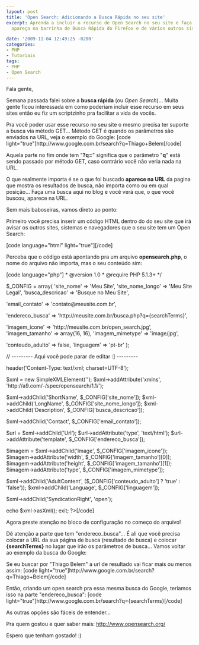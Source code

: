 ```yaml
---
layout: post
title: 'Open Search: Adicionando a Busca Rápida no seu site'
excerpt: Aprenda a incluir o recurso de Open Search no seu site e faça com que ele
  apareça na barrinha de Busca Rápida do FireFox e de vários outros sistemas e navegadores.

date: '2009-11-04 12:49:25 -0200'
categories:
- PHP
- Tutoriais
tags:
- PHP
- Open Search
---
```

<p>Fala gente,</p>
<p>Semana passada falei sobre a <strong>busca rápida</strong > (ou <em>Open Search</em>)... Muita gente ficou interessada em como poderiam incluir esse recurso em seus sites então eu fiz um scriptzinho pra facilitar a vida de vocês.</p>
<p>Pra você poder usar esse recurso no seu site o mesmo precisa ter suporte a busca via método GET... Método GET é quando os parâmetros são enviados na URL, veja o exemplo do Google:
[code light="true"]http://www.google.com.br/search?q=Thiago+Belem[/code]</p>
<p>Aquela parte no fim onde tem "<strong>?q=</strong>" significa que o parâmetro "<strong>q</strong>" está sendo passado por método GET, caso contrário você não veria nada na URL.</p>
<p>O que realmente importa é se o que foi buscado <strong>aparece na URL</strong> da pagina que mostra os resultados de busca, não importa como ou em qual posição... Faça uma busca aqui no blog e você verá que, o que você buscou, aparece na URL.</p>
<p>Sem mais baboseiras, vamos direto ao ponto:</p>
<p>Primeiro você precisa inserir um código HTML dentro do <head> do seu site que irá avisar os outros sites, sistemas e navegadores que o seu site tem um Open Search:</p>
<p>[code language="html" light="true"]<link rel="search" type="application/opensearchdescription+xml" href="http://www.meusite.com.br/opensearch.php" title="Meu Site" />[/code]</p>
<p>Perceba que o código está apontando pra um arquivo <strong>opensearch.php</strong>, o nome do arquivo não importa, mas o seu conteúdo sim:</p>
<p>[code language="php"]<?php
/**
 * Gerador de busca 'open search' para sites
 *
 * @author Thiago Belem <contato@thiagobelem.net>
 * @version 1.0
 * @require PHP 5.1.3+
 */</p>
<p>$_CONFIG = array(
	'site_nome' =>			'Meu Site',
	'site_nome_longo' =>		'Meu Site Legal',
	'busca_descricao' =>		'Busque no Meu Site',</p>
<p>	'email_contato' =>		'contato@meusite.com.br',</p>
<p>	'endereco_busca' =>		'http://meusite.com.br/busca.php?q={searchTerms}',</p>
<p>	'imagem_icone' =>		'http://meusite.com.br/open_search.jpg',
	'imagem_tamanho' =>		array(16, 16),
	'imagem_mimetype' =>		'image/jpg',</p>
<p>	'conteudo_adulto' =>		false,
	'linguagem' =>			'pt-br'
);</p>
<p>// --------- Aqui você pode parar de editar :] ---------</p>
<p>header('Content-Type: text/xml; charset=UTF-8');</p>
<p>$xml = new SimpleXMLElement('<OpenSearchDescription></OpenSearchDescription>');
$xml->addAttribute('xmlns', 'http://a9.com/-/spec/opensearch/1.1/');</p>
<p>$xml->addChild('ShortName', $_CONFIG['site_nome']);
$xml->addChild('LongName', $_CONFIG['site_nome_longo']);
$xml->addChild('Description', $_CONFIG['busca_descricao']);</p>
<p>$xml->addChild('Contact', $_CONFIG['email_contato']);</p>
<p>$url = $xml->addChild('Url');
$url->addAttribute('type', 'text/html');
$url->addAttribute('template', $_CONFIG['endereco_busca']);</p>
<p>$imagem = $xml->addChild('Image', $_CONFIG['imagem_icone']);
$imagem->addAttribute('width', $_CONFIG['imagem_tamanho'][0]);
$imagem->addAttribute('height', $_CONFIG['imagem_tamanho'][1]);
$imagem->addAttribute('type', $_CONFIG['imagem_mimetype']);</p>
<p>$xml->addChild('AdultContent', ($_CONFIG['conteudo_adulto'] ? 'true' : 'false'));
$xml->addChild('Language', $_CONFIG['linguagem']);</p>
<p>$xml->addChild('SyndicationRight', 'open');</p>
<p>echo $xml->asXml();
exit;
?>[/code]</p>
<p>Agora preste atenção no bloco de configuração no começo do arquivo!</p>
<p>Dê atenção a parte que tem "endereco_busca"... É ali que você precisa colocar a URL da sua página de busca (resultado de busca) e colocar <strong>{searchTerms}</strong> no lugar que irão os parâmetros de busca... Vamos voltar ao exemplo da busca do Google:</p>
<p>Se eu buscar por "Thiago Belem" a url de resultado vai ficar mais ou menos assim:
[code light="true"]http://www.google.com.br/search?q=Thiago+Belem[/code]</p>
<p>Então, criando um open search pra essa mesma busca do Google, teríamos isso na parte "endereco_busca":
[code light="true"]http://www.google.com.br/search?q={searchTerms}[/code]</p>
<p>As outras opções são fáceis de entender...</p>
<p>Pra quem gostou e quer saber mais: <a href="http://www.opensearch.org/Home">http://www.opensearch.org/</a></p>
<p>Espero que tenham gostado! :)</p>
